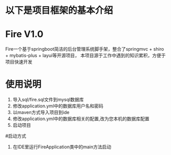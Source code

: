 # 以下是项目框架的基本介绍
# Fire V1.0

Fire一个基于springboot简洁的后台管理系统脚手架，整合了springmvc + shiro + mybatis-plus + layui等开源项目，
本项目源于工作中遇到的知识累积，方便于项目快速开发

# 使用说明
1. 导入sql/fire.sql文件到mysql数据库
2. 修改application.yml中的数据库用户名和密码
3. 以maven方式导入项目到ide
4. 修改application.yml中的数据库相关的配置,改为您本机的数据库配置
5. 启动项目

#启动方式
1. 在IDE里运行FireApplication类中的main方法启动



